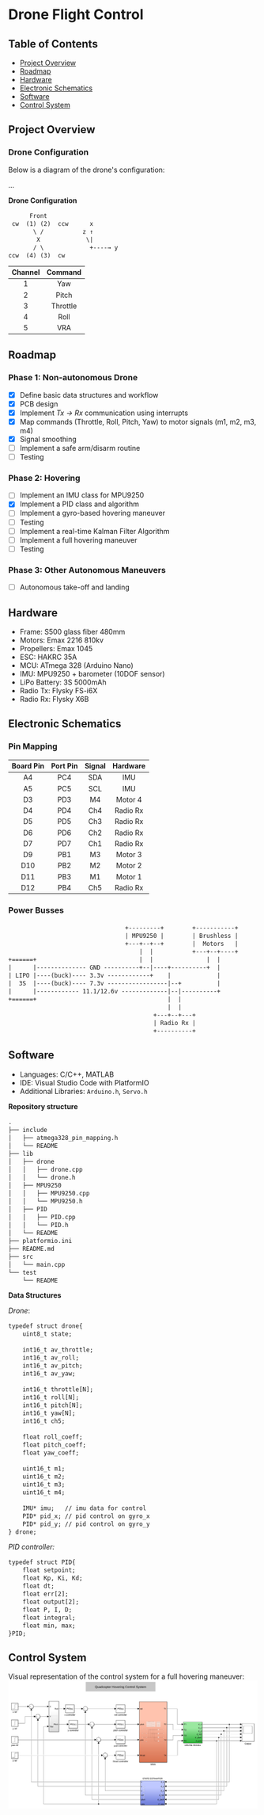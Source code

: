 # Drone Flight Control

## Table of Contents
- [Project Overview](#project-overview)
- [Roadmap](#roadmap)
- [Hardware](#hardware)
- [Electronic Schematics](#electronic-schematics)
- [Software](#software)
- [Control System](#control-system)

## Project Overview

### Drone Configuration
Below is a diagram of the drone's configuration:

... 

**Drone Configuration**
```
      Front
 cw  (1) (2)  ccw      x
       \ /           z ↑
        X             \|
       / \             +----→ y
ccw  (4) (3)  cw
```

| Channel | Command  |
|:-------:|:--------:|
|    1    |   Yaw    |
|    2    |   Pitch  |
|    3    | Throttle |
|    4    |   Roll   |
|    5    |   VRA    |

## Roadmap

### Phase 1: Non-autonomous Drone
- [x] Define basic data structures and workflow
- [x] PCB design
- [x] Implement *Tx → Rx* communication using interrupts
- [x] Map commands (Throttle, Roll, Pitch, Yaw) to motor signals (m1, m2, m3, m4)
- [x] Signal smoothing
- [ ] Implement a safe arm/disarm routine
- [ ] Testing

### Phase 2: Hovering
- [ ] Implement an IMU class for MPU9250
- [x] Implement a PID class and algorithm
- [ ] Implement a gyro-based hovering maneuver
- [ ] Testing
- [ ] Implement a real-time Kalman Filter Algorithm
- [ ] Implement a full hovering maneuver
- [ ] Testing

### Phase 3: Other Autonomous Maneuvers
- [ ] Autonomous take-off and landing

## Hardware
- Frame: S500 glass fiber 480mm
- Motors: Emax 2216 810kv
- Propellers: Emax 1045
- ESC: HAKRC 35A
- MCU: ATmega 328 (Arduino Nano)
- IMU: MPU9250 + barometer (10DOF sensor)
- LiPo Battery: 3S 5000mAh
- Radio Tx: Flysky FS-i6X
- Radio Rx: Flysky X6B

## Electronic Schematics

### Pin Mapping

| Board Pin | Port Pin | Signal | Hardware |
|:---------:|:--------:|:-------:|:--------:|
| A4        | PC4      | SDA     | IMU      |
| A5        | PC5      | SCL     | IMU      |
| D3        | PD3      | M4      | Motor 4  |
| D4        | PD4      | Ch4     | Radio Rx |
| D5        | PD5      | Ch3     | Radio Rx |
| D6        | PD6      | Ch2     | Radio Rx |
| D7        | PD7      | Ch1     | Radio Rx |
| D9        | PB1      | M3      | Motor 3  |
| D10       | PB2      | M2      | Motor 2  |
| D11       | PB3      | M1      | Motor 1  |
| D12       | PB4      | Ch5     | Radio Rx |

### Power Busses


```
                                 +---------+        +-----------+
                                 | MPU9250 |        | Brushless |
                                 +---+--+--+        |  Motors   |
                                     |  |           +---+--+----+
+======+                             |  |               |  |
|      |-------------- GND ----------+--|----+----------+  |
| LIPO |----(buck)---- 3.3v ------------+    |             |
|  3S  |----(buck)---- 7.3v -----------------|--+          |
|      |------------ 11.1/12.6v -------------|--|----------+
+======+                                     |  |  
                                             |  |   
                                         +---+--+---+ 
                                         | Radio Rx | 
                                         +----------+     
```


## Software
- Languages: C/C++, MATLAB
- IDE: Visual Studio Code with PlatformIO
- Additional Libraries: `Arduino.h`, `Servo.h`

**Repository structure**
```
.
├── include
│   ├── atmega328_pin_mapping.h
│   └── README
├── lib
│   ├── drone
│   │   ├── drone.cpp
│   │   └── drone.h
│   ├── MPU9250
│   │   ├── MPU9250.cpp
│   │   └── MPU9250.h
│   ├── PID
│   │   ├── PID.cpp
│   │   └── PID.h
│   └── README
├── platformio.ini
├── README.md
├── src
│   └── main.cpp
└── test
    └── README
```

**Data Structures**

*Drone*:
```
typedef struct drone{
    uint8_t state;

    int16_t av_throttle;
    int16_t av_roll;
    int16_t av_pitch;
    int16_t av_yaw;

    int16_t throttle[N];
    int16_t roll[N];
    int16_t pitch[N];
    int16_t yaw[N];
    int16_t ch5;

    float roll_coeff;
    float pitch_coeff;
    float yaw_coeff;

    uint16_t m1;
    uint16_t m2;
    uint16_t m3;
    uint16_t m4;

    IMU* imu;   // imu data for control
    PID* pid_x; // pid control on gyro_x
    PID* pid_y; // pid control on gyro_y
} drone;

```

*PID controller:*
```
typedef struct PID{
    float setpoint;
    float Kp, Ki, Kd;
    float dt;
    float err[2];
    float output[2];
    float P, I, D;
    float integral;
    float min, max;
}PID;

```

## Control System
Visual representation of the control system for a full hovering maneuver:
![Quadcopter Hovering Control System](img/quadcopter_hovering_control_system.png)
